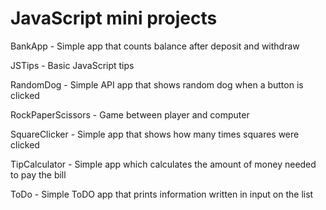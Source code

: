 # JavaScript mini projects

BankApp - Simple app that counts balance after deposit and withdraw

JSTips - Basic JavaScript tips

RandomDog - Simple API app that shows random dog when a button is clicked

RockPaperScissors - Game between player and computer

SquareClicker - Simple app that shows how many times squares were clicked

TipCalculator - Simple app which calculates the amount of money needed to pay the bill

ToDo - Simple ToDO app that prints information written in input on the list
